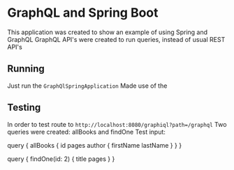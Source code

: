 # GraphQL and Spring Boot
This application was created to show an example of using Spring and GraphQL
GraphQL API's were created to run queries, instead of usual REST API's

## Running
Just run the ```GraphQlSpringApplication```
Made use of the 

## Testing
In order to test route to ```http://localhost:8080/graphiql?path=/graphql```
Two queries were created: allBooks and findOne
Test input: 
  
  query {
  allBooks {
    id
    pages
    author {
      firstName
      lastName
      }
    }
  }


  query {
  findOne(id: 2) {
    title
    pages
    }
  }
